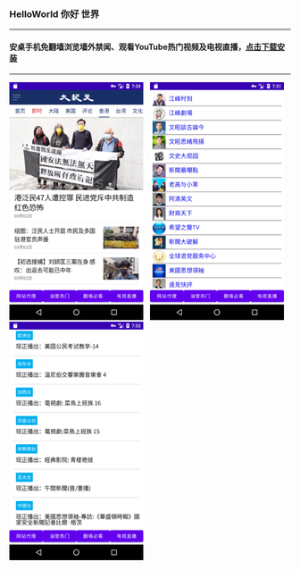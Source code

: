 ### HelloWorld  你好 世界

---

#### 安桌手机免翻墙浏览墙外禁闻、观看YouTube热门视频及电视直播，[点击下载安装](https://cdn.jsdelivr.net/gh/gfw-breaker/HelloWorld/assets/HelloWorld-1.apk)

---

<img src="./assets/1.png" width="240px"> &nbsp; <img src="./assets/2.png" width="240px"> &nbsp; <img src="./assets/3.png" width="240px">

<img src='http://gfw-breaker.win/HelloWorld.md' width='0px' height='0px'/>
